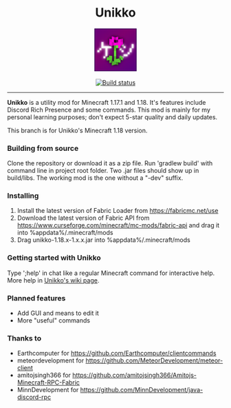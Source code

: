 <h1 align="center">Unikko</h1>
<p align="center">
<img src="https://raw.githubusercontent.com/jnkyto/Unikko/legacy-1.16/src/main/resources/assets/unikko/unikko.png" width="20%" alt="The logo of Unikko Utility Mod">
</p>

<a href="https://github.com/jnkyto/Unikko/actions/workflows/build-1.18.yml">
    <p align="center">
        <img src="https://github.com/jnkyto/Unikko/actions/workflows/build-1.18.yml/badge.svg" alt="Build status">
    </p>
</a>

---

<b>Unikko</b> is a utility mod for Minecraft 1.17.1 and 1.18. It's features include Discord Rich Presence and some commands. This mod is mainly for my personal learning purposes; don't expect 5-star quality and daily updates.

This branch is for Unikko's Minecraft 1.18 version.

### Building from source
Clone the repository or download it as a zip file. Run 'gradlew build' with command line in project root folder. Two .jar files should show up in build/libs. The working mod is the one without a "-dev" suffix.

### Installing
1. Install the latest version of Fabric Loader from https://fabricmc.net/use
2. Download the latest version of Fabric API from https://www.curseforge.com/minecraft/mc-mods/fabric-api and drag it into %appdata%/.minecraft/mods
3. Drag unikko-1.18.x-1.x.x.jar into %appdata%/.minecraft/mods

### Getting started with Unikko
Type ';help' in chat like a regular Minecraft command for interactive help. More help in [Unikko's wiki page](https://github.com/jnkyto/Unikko/wiki).

### Planned features
- Add GUI and means to edit it
- More "useful" commands

### Thanks to
- Earthcomputer for https://github.com/Earthcomputer/clientcommands
- meteordevelopment for https://github.com/MeteorDevelopment/meteor-client
- amitojsingh366 for https://github.com/amitojsingh366/Amitojs-Minecraft-RPC-Fabric
- MinnDevelopment for https://github.com/MinnDevelopment/java-discord-rpc
